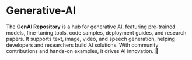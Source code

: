 # Generative-AI
The **GenAI Repository** is a hub for generative AI, featuring pre-trained models, fine-tuning tools, code samples, deployment guides, and research papers. It supports text, image, video, and speech generation, helping developers and researchers build AI solutions. With community contributions and hands-on examples, it drives AI innovation. 🚀

